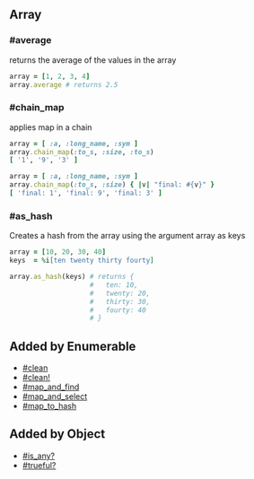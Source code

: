 ## Array
### #average
returns the average of the values in the array

```ruby
array = [1, 2, 3, 4]
array.average # returns 2.5
```

### #chain_map
applies map in a chain

```ruby
array = [ :a, :long_name, :sym ]
array.chain_map(:to_s, :size, :to_s)
[ '1', '9', '3' ]
```

```ruby
array = [ :a, :long_name, :sym ]
array.chain_map(:to_s, :size) { |v| "final: #{v}" }
[ 'final: 1', 'final: 9', 'final: 3' ]
```

### #as_hash
Creates a hash from the array using the argument array as keys

```ruby
array = [10, 20, 30, 40]
keys  = %i[ten twenty thirty fourty]

array.as_hash(keys) # returns {
                    #   ten: 10,
                    #   twenty: 20,
                    #   thirty: 30,
                    #   fourty: 40
                    # }
```

## Added by Enumerable
- [#clean](ENUMERABLE_README.md#clean)
- [#clean!](ENUMERABLE_README.md#clean!)
- [#map_and_find](ENUMERABLE_README.md#map_and_find)
- [#map_and_select](ENUMERABLE_README.md#map_and_select)
- [#map_to_hash](ENUMERABLE_README.md#map_to_hash)

## Added by Object
- [#is_any?](ENUMERABLE_README.md#is_any?)
- [#trueful?](ENUMERABLE_README.md#trueful?)
